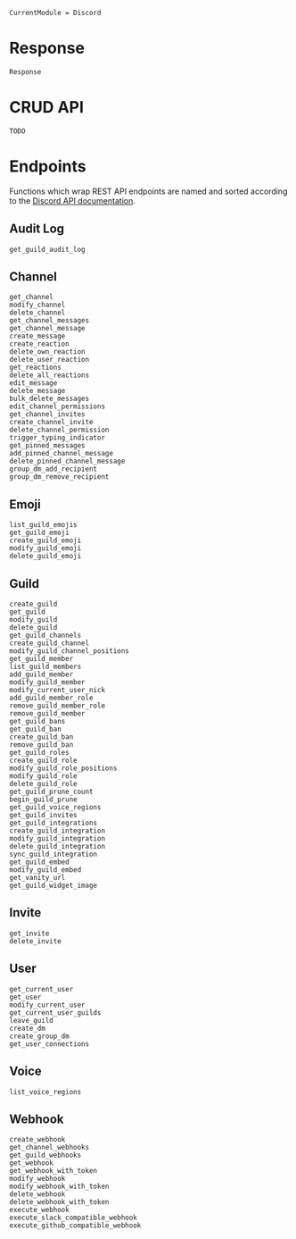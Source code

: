 ```@meta
CurrentModule = Discord
```

# Response

```@docs
Response
```

# CRUD API

```
TODO
```

# Endpoints

Functions which wrap REST API endpoints are named and sorted according to the [Discord API documentation](https://discordapp.com/developers/docs/resources/audit-log).

## Audit Log

```@docs
get_guild_audit_log
```

## Channel

```@docs
get_channel
modify_channel
delete_channel
get_channel_messages
get_channel_message
create_message
create_reaction
delete_own_reaction
delete_user_reaction
get_reactions
delete_all_reactions
edit_message
delete_message
bulk_delete_messages
edit_channel_permissions
get_channel_invites
create_channel_invite
delete_channel_permission
trigger_typing_indicator
get_pinned_messages
add_pinned_channel_message
delete_pinned_channel_message
group_dm_add_recipient
group_dm_remove_recipient
```

## Emoji

```@docs
list_guild_emojis
get_guild_emoji
create_guild_emoji
modify_guild_emoji
delete_guild_emoji
```

## Guild

```@docs
create_guild
get_guild
modify_guild
delete_guild
get_guild_channels
create_guild_channel
modify_guild_channel_positions
get_guild_member
list_guild_members
add_guild_member
modify_guild_member
modify_current_user_nick
add_guild_member_role
remove_guild_member_role
remove_guild_member
get_guild_bans
get_guild_ban
create_guild_ban
remove_guild_ban
get_guild_roles
create_guild_role
modify_guild_role_positions
modify_guild_role
delete_guild_role
get_guild_prune_count
begin_guild_prune
get_guild_voice_regions
get_guild_invites
get_guild_integrations
create_guild_integration
modify_guild_integration
delete_guild_integration
sync_guild_integration
get_guild_embed
modify_guild_embed
get_vanity_url
get_guild_widget_image
```

## Invite

```@docs
get_invite
delete_invite
```

## User

```@docs
get_current_user
get_user
modify_current_user
get_current_user_guilds
leave_guild
create_dm
create_group_dm
get_user_connections
```

## Voice

```@docs
list_voice_regions
```

## Webhook

```@docs
create_webhook
get_channel_webhooks
get_guild_webhooks
get_webhook
get_webhook_with_token
modify_webhook
modify_webhook_with_token
delete_webhook
delete_webhook_with_token
execute_webhook
execute_slack_compatible_webhook
execute_github_compatible_webhook
```
